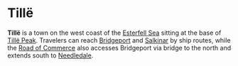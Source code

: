 # Tillë

**Tillë** is a town on the west coast of the [Esterfell Sea](../../mote/esterfell/lenya/esterfell-sea/esterfell-sea.md) sitting at the base of [Tillë Peak](../../mote/esterfell/lenya/attalya-mountains/tille-peak/tille-peak.md). Travelers can reach [Bridgeport](bridgeport/bridgeport.md) and [Salkinar](salkinar.md) by ship routes, while the [Road of Commerce](road-of-commerce.md) also accesses Bridgeport via bridge to the north and extends south to [Needledale](needledale.md).
